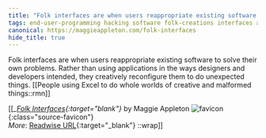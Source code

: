 ```yaml
---
title: "Folk interfaces are when users reappropriate existing software to solve ..."
tags: end-user-programming hacking software folk-creations interfaces adaptation articles-24164156
canonical: https://maggieappleton.com/folk-interfaces
hide_title: true
---
```


Folk interfaces are when users reappropriate existing software to solve their own problems. Rather than using applications in the ways designers and developers intended, they creatively reconfigure them to do unexpected things.
[[People using Excel to do whole worlds of creative and malformed things::rmn]]


[[<cite>_[Folk Interfaces](https://maggieappleton.com/folk-interfaces){:target="_blank"}_</cite> by Maggie Appleton ![favicon](https://s2.googleusercontent.com/s2/favicons?domain=maggieappleton.com){:class="source-favicon"}<br>
_More_: [Readwise URL](https://readwise.io/open/472403890){:target="_blank"}
::wrap]]